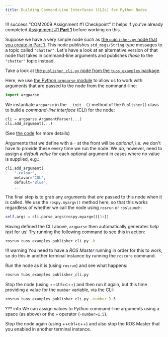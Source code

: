 ```yaml
---  
title: Building Command-Line Interfaces (CLIs) for Python Nodes  
---  
```


!!! success "COM2009 Assignment #1 Checkpoint"
    It helps if you've already completed [Assignment #1 **Part 1**](../../com2009/assignment1/part1.md) before working on this.

Suppose we have a very simple node such as [the `publisher.py` node that you create in Part 1](../../com2009/assignment1/part1/publisher.md). This node publishes `std_msgs/String` type messages to a topic called `"chatter"`. Let's have a look at an alternative version of that node that takes in command-line arguments and publishes *those* to the `"chatter"` topic instead.

Take a look at [the `publisher_cli.py` node from the `tuos_examples` package](https://github.com/tom-howard/tuos_ros/blob/main/tuos_examples/src/publisher_cli.py). 

Here, we use [the Python `argparse` module](https://realpython.com/command-line-interfaces-python-argparse/) to allow us to work with arguments that are passed to the node from the command-line:

```python
import argparse
```

We instantiate `argparse` in the `__init__()` method of the `Publisher()` class to build a *command-line interface* (CLI) for the node:

```python
cli = argparse.ArgumentParser(...)
cli.add_argument(...)
```
(See [the code](https://github.com/tom-howard/tuos_ros/blob/main/tuos_examples/src/publisher_cli.py) for more details)

Arguments that we define with a `-` at the front will be *optional*, i.e. we don't have to provide these every time we run the node. We *do*, however, need to assign a *default value* for each optional argument in cases where no value is supplied, e.g.:

```python
cli.add_argument(
    "-colour",
    metavar="COL",
    default="Blue", 
    ...
```

The final step is to grab any arguments that *are* passed to this node when it is called. We use the `rospy.myargv()` method here, so that this works regardless of whether we call the node using `rosrun` or `roslaunch`: 

```python
self.args = cli.parse_args(rospy.myargv()[1:])
```

Having defined the CLI above, `argparse` then automatically generates *help text* for us! Try running the following command to see this in action:

```bash
rosrun tuos_examples publisher_cli.py -h
```

!!! warning
    You need to have a *ROS Master* running in order for this to work, so do this in another terminal instance by running the `roscore` command.

Run the node as it is (using `rosrun`) and see what happens:

```bash
rosrun tuos_examples publisher_cli.py
```

Stop the node (using ++ctrl+c++) and then run it again, but this time providing a value for the `number` variable, via the CLI:

```bash
rosrun tuos_examples publisher_cli.py -number 1.5
```

??? info
    We can assign values to *Python* command-line arguments using a space (as above) or the `=` operator (`-number=1.5`). 

Stop the node again (using ++ctrl+c++) and also stop the ROS Master that you enabled in another terminal instance.